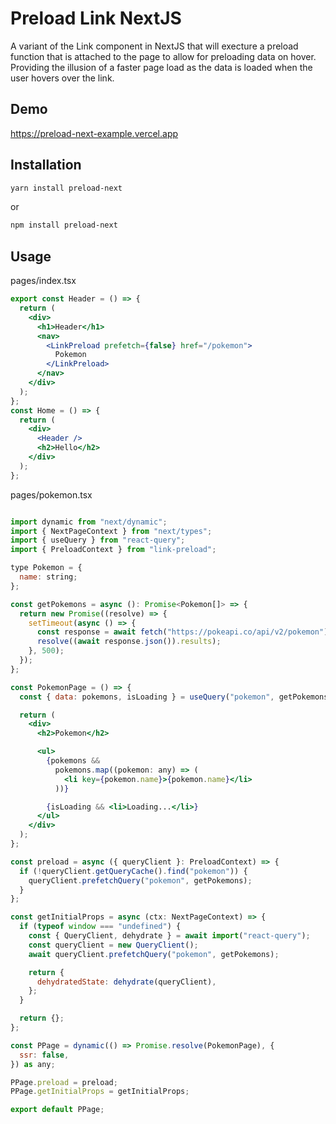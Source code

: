 # Preload Link NextJS

A variant of the Link component in NextJS that will execture a preload function that is attached to the page to allow for preloading data on hover. Providing the illusion of a faster page load as the data is loaded when the user hovers over the link.

## Demo

https://preload-next-example.vercel.app

## Installation

```bash
yarn install preload-next
```
or 
```bash
npm install preload-next
```

## Usage

pages/index.tsx
```jsx
export const Header = () => {
  return (
    <div>
      <h1>Header</h1>
      <nav>
        <LinkPreload prefetch={false} href="/pokemon">
          Pokemon
        </LinkPreload>
      </nav>
    </div>
  );
};
const Home = () => {
  return (
    <div>
      <Header />
      <h2>Hello</h2>
    </div>
  );
};
```

pages/pokemon.tsx
```jsx

import dynamic from "next/dynamic";
import { NextPageContext } from "next/types";
import { useQuery } from "react-query";
import { PreloadContext } from "link-preload";

type Pokemon = {
  name: string;
};

const getPokemons = async (): Promise<Pokemon[]> => {
  return new Promise((resolve) => {
    setTimeout(async () => {
      const response = await fetch("https://pokeapi.co/api/v2/pokemon");
      resolve((await response.json()).results);
    }, 500);
  });
};

const PokemonPage = () => {
  const { data: pokemons, isLoading } = useQuery("pokemon", getPokemons);

  return (
    <div>
      <h2>Pokemon</h2>

      <ul>
        {pokemons &&
          pokemons.map((pokemon: any) => (
            <li key={pokemon.name}>{pokemon.name}</li>
          ))}

        {isLoading && <li>Loading...</li>}
      </ul>
    </div>
  );
};

const preload = async ({ queryClient }: PreloadContext) => {
  if (!queryClient.getQueryCache().find("pokemon")) {
    queryClient.prefetchQuery("pokemon", getPokemons);
  }
};

const getInitialProps = async (ctx: NextPageContext) => {
  if (typeof window === "undefined") {
    const { QueryClient, dehydrate } = await import("react-query");
    const queryClient = new QueryClient();
    await queryClient.prefetchQuery("pokemon", getPokemons);

    return {
      dehydratedState: dehydrate(queryClient),
    };
  }

  return {};
};

const PPage = dynamic(() => Promise.resolve(PokemonPage), {
  ssr: false,
}) as any;

PPage.preload = preload;
PPage.getInitialProps = getInitialProps;

export default PPage;
```
